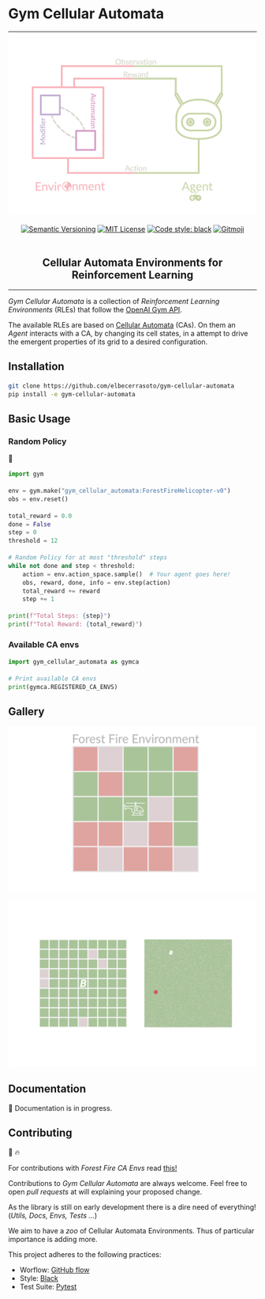 # Gym Cellular Automata
---

<p align="center">
    <a href="pics/gym_automata_diagram.svg"><img src="pics/gym_automata_diagram.svg"></a>
    <br />
    <br />
    <a href="https://semver.org/"><img src="https://img.shields.io/badge/version-v0.4.5-blue" alt="Semantic Versioning"></a>
    <a href="http://choosealicense.com/licenses/mit/"><img src="https://img.shields.io/badge/license-MIT-red.svg?style=flat" alt="MIT License"></a>
    <a href="https://github.com/psf/black"><img src="https://img.shields.io/badge/code%20style-black-000000.svg" alt="Code style: black"></a>
    <a href="https://gitmoji.dev"><img src="https://img.shields.io/badge/gitmoji-%20😜%20😍-FFDD67.svg" alt="Gitmoji"></a>
    <br />
    <br />
    <h2 align="center">Cellular Automata Environments for Reinforcement Learning</h2>
</p>
<hr />

_Gym Cellular Automata_ is a collection of _Reinforcement Learning Environments_ (RLEs) that follow the [OpenAI Gym API](https://gym.openai.com/docs).

The available RLEs are based on [Cellular Automata](https://en.wikipedia.org/wiki/Cellular_automaton) (CAs). On them an _Agent_ interacts with a CA, by changing its cell states, in a attempt to drive the emergent properties of its grid to a desired configuration.

## Installation

```bash
git clone https://github.com/elbecerrasoto/gym-cellular-automata
pip install -e gym-cellular-automata
```

## Basic Usage

### Random Policy

:game_die:

```python
import gym

env = gym.make("gym_cellular_automata:ForestFireHelicopter-v0")
obs = env.reset()

total_reward = 0.0
done = False
step = 0
threshold = 12

# Random Policy for at most "threshold" steps
while not done and step < threshold:
    action = env.action_space.sample()  # Your agent goes here!
    obs, reward, done, info = env.step(action)
    total_reward += reward
    step += 1

print(f"Total Steps: {step}")
print(f"Total Reward: {total_reward}")
```

### Available CA envs

```python
import gym_cellular_automata as gymca

# Print available CA envs
print(gymca.REGISTERED_CA_ENVS)
```

## Gallery

![Forest Fire](pics/forest_fire.svg)

![FF Bulldozer](pics/ff_bulldozer_prototype.svg)

## Documentation

:construction_worker: Documentation is in progress.

## Contributing

:evergreen_tree: :fire:

For contributions with _Forest Fire CA Envs_ read [this!](./gym_cellular_automata/forest_fire/CONTRIBUTING.md)

Contributions to _Gym Cellular Automata_ are always welcome. Feel free to open _pull requests_ at will explaining your proposed change.

As the library is still on early development there is a dire need of everything! (_Utils, Docs, Envs, Tests ..._)

We aim to have a _zoo_ of Cellular Automata Environments. Thus of particular importance is adding more.

This project adheres to the following practices:

+ Worflow: [GitHub flow](https://guides.github.com/introduction/flow/)
+ Style: [Black](https://github.com/psf/black)
+ Test Suite: [Pytest](https://docs.pytest.org/en/stable/index.html)
